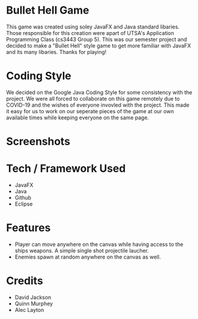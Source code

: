 # Bullet Hell Game
This game was created using soley JavaFX and Java standard libaries. Those responsible for this creation were apart of UTSA's Application Programming Class (cs3443 Group 5). This was our semester project and decided to make a "Bullet Hell" style game to get more familiar with JavaFX and its many libaries. Thanks for playing!

# Coding Style
We decided on the Google Java Coding Style for some consistency with the project. We were all forced to collaborate on this game remotely due to COVID-19 and the wishes of everyone invovled with the project. This made it easy for us to work on our seperate pieces of the game at our own available times while keeping everyone on the same page.

# Screenshots

# Tech / Framework Used
- JavaFX
- Java
- Github
- Eclipse

# Features
- Player can move anywhere on the canvas while having access to the ships weapons. A simple single shot projectile laucher.
- Enemies spawn at random anywhere on the canvas as well. 

# Credits
- David Jackson
- Quinn Murphey
- Alec Layton
